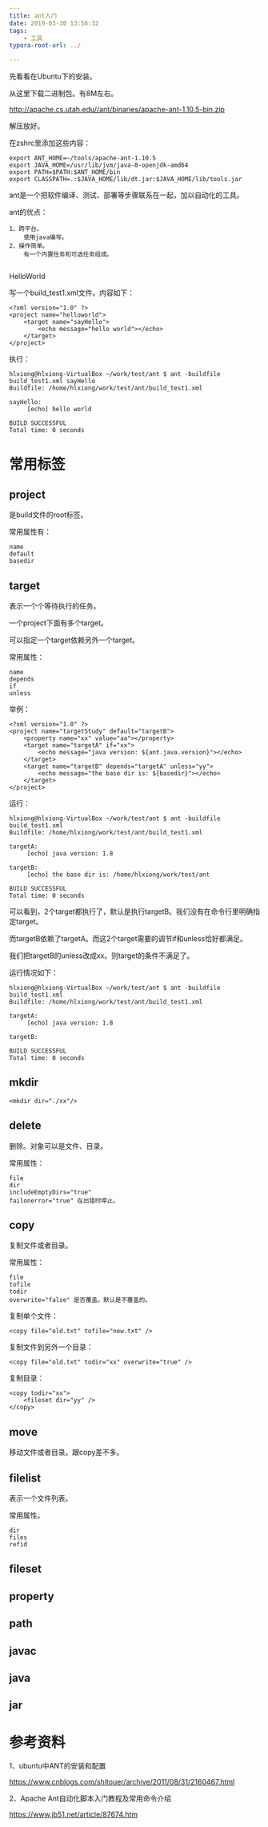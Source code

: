 ```yaml
---
title: ant入门
date: 2019-03-30 13:58:32
tags:
	- 工具
typora-root-url: ../

---
```




先看看在Ubuntu下的安装。

从这里下载二进制包。有8M左右。



http://apache.cs.utah.edu//ant/binaries/apache-ant-1.10.5-bin.zip

解压放好。

在zshrc里添加这些内容：

```
export ANT_HOME=~/tools/apache-ant-1.10.5
export JAVA_HOME=/usr/lib/jvm/java-8-openjdk-amd64
export PATH=$PATH:$ANT_HOME/bin
export CLASSPATH=.:$JAVA_HOME/lib/dt.jar:$JAVA_HOME/lib/tools.jar
```



ant是一个把软件编译、测试、部署等步骤联系在一起，加以自动化的工具。

ant的优点：

```
1、跨平台。
	使用java编写。
2、操作简单。
	有一个内置任务和可选任务组成。
	
```



HelloWorld

写一个build_test1.xml文件。内容如下：

```
<?xml version="1.0" ?>
<project name="helloworld">
	<target name="sayHello">
		<echo message="hello world"></echo>
	</target>
</project>
```

执行：

```
hlxiong@hlxiong-VirtualBox ~/work/test/ant $ ant -buildfile build_test1.xml sayHello
Buildfile: /home/hlxiong/work/test/ant/build_test1.xml

sayHello:
     [echo] hello world

BUILD SUCCESSFUL
Total time: 0 seconds
```



# 常用标签

## project

是build文件的root标签。

常用属性有：

```
name
default
basedir
```

## target

表示一个个等待执行的任务。

一个project下面有多个target。

可以指定一个target依赖另外一个target。

常用属性：

```
name
depends
if
unless
```

举例：

```
<?xml version="1.0" ?>
<project name="targetStudy" default="targetB">
	<property name="xx" value="aa"></property>
	<target name="targetA" if="xx">
		<echo message="java version: ${ant.java.version}"></echo>
	</target>
	<target name="targetB" depends="targetA" unless="yy">
		<echo message="the base dir is: ${basedir}"></echo>
	</target>
</project>
```

运行：

```
hlxiong@hlxiong-VirtualBox ~/work/test/ant $ ant -buildfile build_test1.xml         
Buildfile: /home/hlxiong/work/test/ant/build_test1.xml

targetA:
     [echo] java version: 1.8

targetB:
     [echo] the base dir is: /home/hlxiong/work/test/ant

BUILD SUCCESSFUL
Total time: 0 seconds
```

可以看到，2个target都执行了，默认是执行targetB。我们没有在命令行里明确指定target。

而targetB依赖了targetA。而这2个target需要的调节if和unless恰好都满足。

我们把targetB的unless改成xx。则target的条件不满足了。

运行情况如下：

```
hlxiong@hlxiong-VirtualBox ~/work/test/ant $ ant -buildfile build_test1.xml 
Buildfile: /home/hlxiong/work/test/ant/build_test1.xml

targetA:
     [echo] java version: 1.8

targetB:

BUILD SUCCESSFUL
Total time: 0 seconds
```

## mkdir

```
<mkdir dir="./xx"/>
```



## delete

删除。对象可以是文件、目录。

常用属性：

```
file
dir
includeEmptyDirs="true"
failonerror="true" 在出错时停止。
```


## copy

复制文件或者目录。

常用属性：

```
file
tofile
todir
overwrite="false" 是否覆盖。默认是不覆盖的。
```

复制单个文件：

```
<copy file="old.txt" tofile="new.txt" />
```

复制文件到另外一个目录：

```
<copy file="old.txt" todir="xx" overwrite="true" />
```

复制目录：

```
<copy todir="xx">
	<fileset dir="yy" />
</copy>
```

## move

移动文件或者目录。跟copy差不多。

## filelist

表示一个文件列表。

常用属性。

```
dir
files
refid
```

## fileset

## property



## path



## javac



## java



## jar





# 参考资料

1、ubuntu中ANT的安装和配置

https://www.cnblogs.com/shitouer/archive/2011/08/31/2160467.html

2、Apache Ant自动化脚本入门教程及常用命令介绍

https://www.jb51.net/article/87674.htm